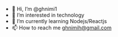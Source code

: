 - 👋 Hi, I’m @ghnimi1
- 👀 I’m interested in technology
- 🌱 I’m currently learning Nodejs/Reactjs
- 📫 How to reach me ghnimih@gmail.com
